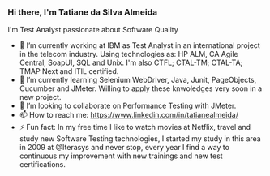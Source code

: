 ### Hi there, I'm Tatiane da Silva Almeida

I'm Test Analyst passionate about Software Quality

- 🔭 I’m currently working at IBM as Test Analyst in an international project in the telecom industry. Using technologies as: HP ALM, CA Agile Central, SoapUI, SQL and Unix. I'm also CTFL; CTAL-TM; CTAL-TA; TMAP Next and ITIL certified.
- 🌱 I’m currently learning Selenium WebDriver, Java, Junit, PageObjects, Cucumber and JMeter. Willing to apply these knwoledges very soon in a new project.
- 👯 I’m looking to collaborate on Performance Testing with JMeter.
- 📫 How to reach me: https://www.linkedin.com/in/tatianealmeida/
- ⚡ Fun fact: In my free time I like to watch movies at Netflix, travel and study new Software Testing technologies, I started my study in this area in 2009 at @Iterasys and never stop, every year I find a way to continuous my improvement with new trainings and new test certifications.

